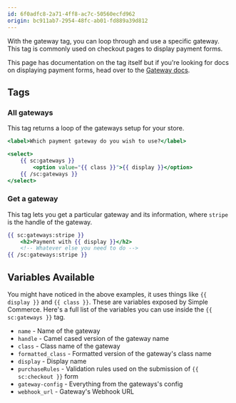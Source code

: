 ```yaml
---
id: 6f0adfc8-2a71-4ff8-ac7c-50560ecfd962
origin: bc911ab7-2954-48fc-ab01-fd889a39d812
---
```

With the gateway tag, you can loop through and use a specific gateway. This tag is commonly used on checkout pages to display payment forms.

This page has documentation on the tag itself but if you're looking for docs on displaying payment forms, head over to the [Gateway docs](/v2.2/gateways#templating).

## Tags

### All gateways
This tag returns a loop of the gateways setup for your store.

```handlebars
<label>Which payment gateway do you wish to use?</label>

<select>
    {{ sc:gateways }}
        <option value="{{ class }}">{{ display }}</option>
    {{ /sc:gateways }}
</select>
```

### Get a gateway
This tag lets you get a particular gateway and its information, where `stripe` is the handle of the gateway.

```handlebars
{{ sc:gateways:stripe }}
    <h2>Payment with {{ display }}</h2>
	<!-- Whatever else you need to do -->
{{ /sc:gateways:stripe }}
```

## Variables Available

You might have noticed in the above examples, it uses things like `{{ display }}` and `{{ class }}`. These are variables exposed by Simple Commerce. Here's a full list of the variables you can use inside the `{{ sc:gateways }}` tag.

* `name` - Name of the gateway
* `handle` - Camel cased version of the gateway name
* `class` - Class name of the gateway
* `formatted_class` - Formatted version of the gateway's class name
* `display` - Display name
* `purchaseRules` - Validation rules used on the submission of `{{ sc:checkout }}` form
* `gateway-config` - Everything from the gateways's config
* `webhook_url` - Gateway's Webhook URL